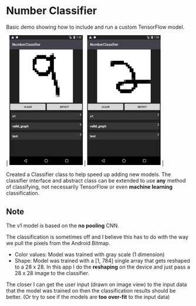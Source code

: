 # Number Classifier
Basic demo showing how to include and run a custom
TensorFlow model.

| <img src="nine.png" width="200">  | <img src="two.png" width="200">  |


Created a Classifier class to help speed up adding new models.
The classifier interface and abstract class can be extended
to use **any** method of classifying, not necessarily TensorFlow
or even **machine learning** classification.

## Note
The v1 model is based on the **no pooling** CNN.

The classification is sometimes off and I believe this has
to do with the way we pull the pixels from the Android
Bitmap.
* Color values: Model was trained with gray scale (1 dimension)
* Shape: Model was trained with a [1, 784] single array that gets reshaped
to a 28 x 28. In this app I do the **reshaping** on the device and just pass
a 28 x 28 image to the classifier. 

The closer I can get the user input (drawn on image view) to the 
input data that the model was trained on then the classification results should be better.
(Or try to see if the models are **too** **over-fit** to the input data)